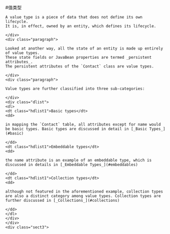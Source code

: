 #值类型

 <div class="paragraph">

    A value type is a piece of data that does not define its own lifecycle.
    It is, in effect, owned by an entity, which defines its lifecycle.

    </div>
    <div class="paragraph">

    Looked at another way, all the state of an entity is made up entirely of value types.
    These state fields or JavaBean properties are termed _persistent attributes_.
    The persistent attributes of the `Contact` class are value types.

    </div>
    <div class="paragraph">

    Value types are further classified into three sub-categories:

    </div>
    <div class="dlist">
    <dl>
    <dt class="hdlist1">Basic types</dt>
    <dd>

    in mapping the `Contact` table, all attributes except for name would be basic types. Basic types are discussed in detail in [_Basic Types_](#basic)

    </dd>
    <dt class="hdlist1">Embeddable types</dt>
    <dd>

    the name attribute is an example of an embeddable type, which is discussed in details in [_Embeddable Types_](#embeddables)

    </dd>
    <dt class="hdlist1">Collection types</dt>
    <dd>

    although not featured in the aforementioned example, collection types are also a distinct category among value types. Collection types are further discussed in [_Collections_](#collections)

    </dd>
    </dl>
    </div>
    </div>
    <div class="sect3">
